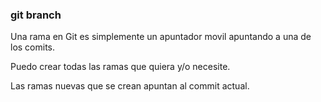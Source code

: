 ### git branch
Una rama en Git es simplemente un apuntador movil apuntando a una de los comits.

Puedo crear todas las ramas que quiera y/o necesite.

Las ramas nuevas que se crean apuntan al commit actual.